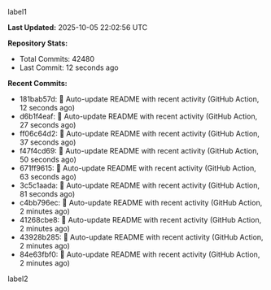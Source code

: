 
label1 
<!-- ACTIVITY_START -->
**Last Updated:** 2025-10-05 22:02:56 UTC

**Repository Stats:**
- Total Commits: 42480
- Last Commit: 12 seconds ago

**Recent Commits:**
- 181bab57d: 🤖 Auto-update README with recent activity (GitHub Action, 12 seconds ago)
- d6b1f4eaf: 🤖 Auto-update README with recent activity (GitHub Action, 27 seconds ago)
- ff06c64d2: 🤖 Auto-update README with recent activity (GitHub Action, 37 seconds ago)
- f47f4cd69: 🤖 Auto-update README with recent activity (GitHub Action, 50 seconds ago)
- 671ff9615: 🤖 Auto-update README with recent activity (GitHub Action, 63 seconds ago)
- 3c5c1aada: 🤖 Auto-update README with recent activity (GitHub Action, 81 seconds ago)
- c4bb796ec: 🤖 Auto-update README with recent activity (GitHub Action, 2 minutes ago)
- 41268cbe8: 🤖 Auto-update README with recent activity (GitHub Action, 2 minutes ago)
- 43928b285: 🤖 Auto-update README with recent activity (GitHub Action, 2 minutes ago)
- 84e63fbf0: 🤖 Auto-update README with recent activity (GitHub Action, 2 minutes ago)
<!-- ACTIVITY_END -->

label2
